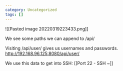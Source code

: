 ```yaml
---
category: Uncategorized
tags: []
---
```

![[Pasted image 20220319223433.png]]

We see some paths we can append to /api/

Visiting /api/user/ gives us usernames and passwords.
http://192.168.96.125:8080/api/user/

We use this data to get into SSH:
[[Port 22 - SSH  ~]]
